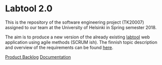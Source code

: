 # Labtool 2.0

This is the repository of the software engineering project (TK20007) assigned to our team at the University of Helsinki in Spring semester 2018.

The aim is to produce a new version of the already existing [labtool](http://tktl-labtool.herokuapp.com/) web application using agile methods (SCRUM ish). The  finnish topic description and overview of the requirements can be found [here](https://studies.cs.helsinki.fi/ohtuprojekti/topic_descriptions/203).

[Product Backlog](https://docs.google.com/spreadsheets/d/1wfYeFRiMauQRatbCnSYI_PLEFFzRq0rX9pKsR6tte3g/edit?usp=sharing)
[Documentation](https://github.com/labtool/labtool/wiki)
